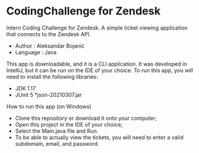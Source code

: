 # CodingChallenge for Zendesk
Intern Coding Challenge for Zendesk. A simple ticket viewing application that connects to the Zendesk API.

* Author : Aleksandar Bojanic
* Language : Java

This app is downloadable, and it is a CLI application. It was developed in IntelliJ, but it can be run on the IDE of your choice. To run this app, you will need to
install the following libraries:

* JDK 1.17
* JUnit 5
*json-20210307.jar

How to run this app (on Windows)
* Clone this repository or download it onto your computer;
* Open this project in the IDE of your choice;
* Select the Main.java file and Run. 
* To be able to actually view the tickets, you will need to enter a valid subdomain, email, and password.
